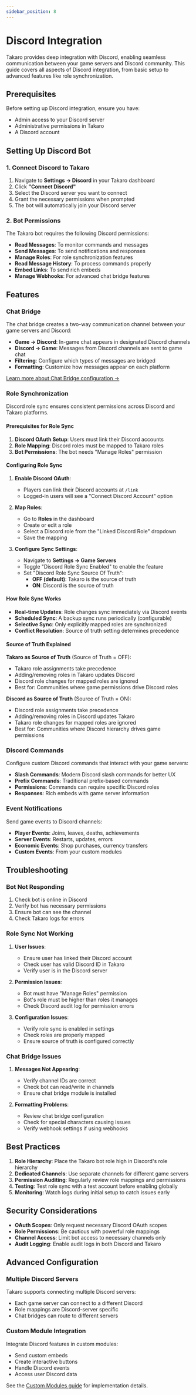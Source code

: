 ```yaml
---
sidebar_position: 8
---
```


# Discord Integration

Takaro provides deep integration with Discord, enabling seamless communication between your game servers and Discord community. This guide covers all aspects of Discord integration, from basic setup to advanced features like role synchronization.

## Prerequisites

Before setting up Discord integration, ensure you have:
- Admin access to your Discord server
- Administrative permissions in Takaro
- A Discord account

## Setting Up Discord Bot

### 1. Connect Discord to Takaro

1. Navigate to **Settings → Discord** in your Takaro dashboard
2. Click **"Connect Discord"**
3. Select the Discord server you want to connect
4. Grant the necessary permissions when prompted
5. The bot will automatically join your Discord server

### 2. Bot Permissions

The Takaro bot requires the following Discord permissions:
- **Read Messages**: To monitor commands and messages
- **Send Messages**: To send notifications and responses
- **Manage Roles**: For role synchronization features
- **Read Message History**: To process commands properly
- **Embed Links**: To send rich embeds
- **Manage Webhooks**: For advanced chat bridge features

## Features

### Chat Bridge

The chat bridge creates a two-way communication channel between your game servers and Discord:

- **Game → Discord**: In-game chat appears in designated Discord channels
- **Discord → Game**: Messages from Discord channels are sent to game chat
- **Filtering**: Configure which types of messages are bridged
- **Formatting**: Customize how messages appear on each platform

[Learn more about Chat Bridge configuration →](../modules/chatBridge.mdx)

### Role Synchronization

Discord role sync ensures consistent permissions across Discord and Takaro platforms.

#### Prerequisites for Role Sync

1. **Discord OAuth Setup**: Users must link their Discord accounts
2. **Role Mapping**: Discord roles must be mapped to Takaro roles
3. **Bot Permissions**: The bot needs "Manage Roles" permission

#### Configuring Role Sync

1. **Enable Discord OAuth**:
   - Players can link their Discord accounts at `/link`
   - Logged-in users will see a "Connect Discord Account" option

2. **Map Roles**:
   - Go to **Roles** in the dashboard
   - Create or edit a role
   - Select a Discord role from the "Linked Discord Role" dropdown
   - Save the mapping

3. **Configure Sync Settings**:
   - Navigate to **Settings → Game Servers**
   - Toggle "Discord Role Sync Enabled" to enable the feature
   - Set "Discord Role Sync Source Of Truth":
     - **OFF (default)**: Takaro is the source of truth
     - **ON**: Discord is the source of truth

#### How Role Sync Works

- **Real-time Updates**: Role changes sync immediately via Discord events
- **Scheduled Sync**: A backup sync runs periodically (configurable)
- **Selective Sync**: Only explicitly mapped roles are synchronized
- **Conflict Resolution**: Source of truth setting determines precedence

#### Source of Truth Explained

**Takaro as Source of Truth** (Source of Truth = OFF):
- Takaro role assignments take precedence
- Adding/removing roles in Takaro updates Discord
- Discord role changes for mapped roles are ignored
- Best for: Communities where game permissions drive Discord roles

**Discord as Source of Truth** (Source of Truth = ON):
- Discord role assignments take precedence
- Adding/removing roles in Discord updates Takaro
- Takaro role changes for mapped roles are ignored
- Best for: Communities where Discord hierarchy drives game permissions

### Discord Commands

Configure custom Discord commands that interact with your game servers:

- **Slash Commands**: Modern Discord slash commands for better UX
- **Prefix Commands**: Traditional prefix-based commands
- **Permissions**: Commands can require specific Discord roles
- **Responses**: Rich embeds with game server information

### Event Notifications

Send game events to Discord channels:

- **Player Events**: Joins, leaves, deaths, achievements
- **Server Events**: Restarts, updates, errors
- **Economic Events**: Shop purchases, currency transfers
- **Custom Events**: From your custom modules

## Troubleshooting

### Bot Not Responding

1. Check bot is online in Discord
2. Verify bot has necessary permissions
3. Ensure bot can see the channel
4. Check Takaro logs for errors

### Role Sync Not Working

1. **User Issues**:
   - Ensure user has linked their Discord account
   - Check user has valid Discord ID in Takaro
   - Verify user is in the Discord server

2. **Permission Issues**:
   - Bot must have "Manage Roles" permission
   - Bot's role must be higher than roles it manages
   - Check Discord audit log for permission errors

3. **Configuration Issues**:
   - Verify role sync is enabled in settings
   - Check roles are properly mapped
   - Ensure source of truth is configured correctly

### Chat Bridge Issues

1. **Messages Not Appearing**:
   - Verify channel IDs are correct
   - Check bot can read/write in channels
   - Ensure chat bridge module is installed

2. **Formatting Problems**:
   - Review chat bridge configuration
   - Check for special characters causing issues
   - Verify webhook settings if using webhooks

## Best Practices

1. **Role Hierarchy**: Place the Takaro bot role high in Discord's role hierarchy
2. **Dedicated Channels**: Use separate channels for different game servers
3. **Permission Auditing**: Regularly review role mappings and permissions
4. **Testing**: Test role sync with a test account before enabling globally
5. **Monitoring**: Watch logs during initial setup to catch issues early

## Security Considerations

- **OAuth Scopes**: Only request necessary Discord OAuth scopes
- **Role Permissions**: Be cautious with powerful role mappings
- **Channel Access**: Limit bot access to necessary channels only
- **Audit Logging**: Enable audit logs in both Discord and Takaro

## Advanced Configuration

### Multiple Discord Servers

Takaro supports connecting multiple Discord servers:
- Each game server can connect to a different Discord
- Role mappings are Discord-server specific
- Chat bridges can route to different servers

### Custom Module Integration

Integrate Discord features in custom modules:
- Send custom embeds
- Create interactive buttons
- Handle Discord events
- Access user Discord data

See the [Custom Modules guide](./custom-modules.md) for implementation details.